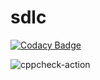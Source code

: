 # sdlc

[![Codacy Badge](https://api.codacy.com/project/badge/Grade/d8f9d644c5f1442092bf5fa2eacf1087)](https://app.codacy.com/gh/99002441/sdlc?utm_source=github.com&utm_medium=referral&utm_content=99002441/sdlc&utm_campaign=Badge_Grade)

![cppcheck-action](https://github.com/99002441/sdlc/workflows/cppcheck-action/badge.svg?branch=main)
